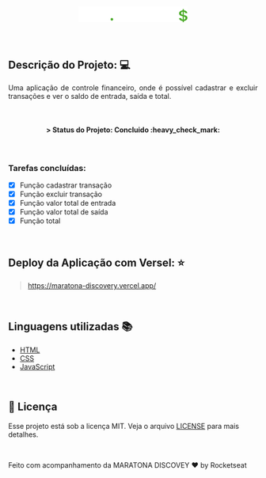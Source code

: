 <h1 align="center">
  <img alt="dev.finances" title="Dev.Finances" src="./assets/logo.svg" width="220px" />
</h1>

<br>

## Descrição do Projeto: :computer:
<p align="justify"> Uma aplicação de controle financeiro, onde é possível cadastrar e excluir transações e ver o saldo de entrada, saída e total. </p>

<br>

<h4 align="center"> 
	> Status do Projeto: Concluido :heavy_check_mark:
</h4>

<br>

### Tarefas concluídas:  

- [X] Função cadastrar transação
- [X] Função excluir transação
- [X] Função valor total de entrada
- [X] Função valor total de saída
- [X] Função total

<br>

## Deploy da Aplicação com Versel: :star:
> https://maratona-discovery.vercel.app/

<br>

## Linguagens utilizadas :books:

- [HTML](https://devdocs.io/html/)
- [CSS](https://devdocs.io/css/)
- [JavaScript](https://devdocs.io/javascript/)

<br>

## 📄 Licença

Esse projeto está sob a licença MIT. Veja o arquivo [LICENSE](LICENSE.md) para mais detalhes.

<br>

Feito com acompanhamento da MARATONA DISCOVEY ♥ by Rocketseat
